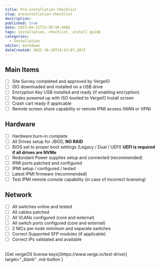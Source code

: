 ```yaml
---
title: Pre-installation Checklist
slug: preinstallation-checklist
description: 
published: true
date: 2023-04-21T13:29:50.040Z
tags: installation, checklist, install guide
categories:
  - Installation
editor: markdown
dateCreated: 2022-10-10T19:52:07.207Z
---
```


## Main Items
- [ ] Site Survey completed and approved by VergeIO
- [ ] ISO downloaded and installed on a USB drive
- [ ] Encryption Key USB installed and ready (if enabling encryption)
- [ ] Nodes powered up with ISO booted to VergeIO Install screen
- [ ] Crash cart ready if applicable
- [ ] Remote screen share capability or remote IPMI access (WAN or VPN)

## Hardware
- [ ] Hardware burn-in complete
- [ ] All Drives setup for JBOD, **NO RAID**
- [ ] BIOS set to proper boot settings (Legacy / Dual / UEFI) **UEFI is required if all drives are NVMe**
- [ ] Redundant Power supplies setup and connected (recommended)
- [ ] IPMI ports patched and configured
- [ ] IPMI setup / configured / tested
- [ ] Latest IPMI firmware (recommended)
- [ ] Test IPMI remote console capability (in case of incorrect licensing)

## Network
- [ ] All switches online and tested
- [ ] All cables patched
- [ ] All VLANs configured (core and external)
- [ ] All switch ports configured (core and external)
- [ ] 2 NICs per node minimum and separate switches
- [ ] Correct Supported SFP modules (if applicable)
- [ ] Correct IPs validated and available
<br>
[Get vergeOS license keys](https://www.verge.io/test-drive){ target="_blank" .md-button }